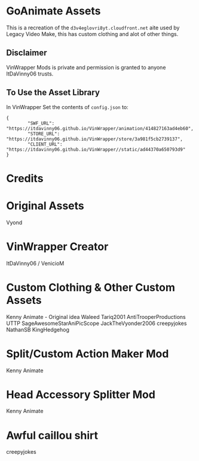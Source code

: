 # GoAnimate Assets
This is a recreation of the `d3v4eglovri8yt.cloudfront.net` aite used by Legacy Video Make, this has custom clothing and alot of other things.

## Disclaimer
VinWrapper Mods is private and permission is granted to anyone ItDaVinny06 trusts.

## To Use the Asset Library
In VinWrapper Set the contents of `config.json` to:
```
{
        "SWF_URL": "https://itdavinny06.github.io/VinWrapper/animation/414827163ad4eb60",
        "STORE_URL": "https://itdavinny06.github.io/VinWrapper/store/3a981f5cb2739137",
        "CLIENT_URL": "https://itdavinny06.github.io/VinWrapper//static/ad44370a650793d9"
}
```

# Credits
# Original Assets
Vyond

# VinWrapper Creator
ItDaVinny06 / VenicioM

# Custom Clothing & Other Custom Assets 
Kenny Animate - Original idea
Waleed Tariq2001
AntiTrooperProductions UTTP
SageAwesomeStarAniPicScope
JackTheVyonder2006
creepyjokes
NathanSB
KingHedgehog


# Split/Custom Action Maker Mod 
Kenny Animate

# Head Accessory Splitter Mod 
Kenny Animate

# Awful caillou shirt
creepyjokes
